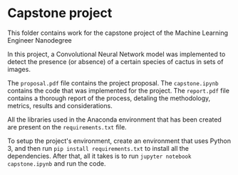 # Capstone project
This folder contains work for the capstone project of the Machine Learning Engineer Nanodegree

In this project, a Convolutional Neural Network model was implemented to detect the presence (or absence) of a certain species of cactus in sets of images.

The `proposal.pdf` file contains the project proposal. The `capstone.ipynb` contains the code that was implemented for the project. The `report.pdf` file contains a thorough report of the process, detaling the methodology, metrics, results and considerations.

All the libraries used in the Anaconda environment that has been created are present on the `requirements.txt` file.

To setup the project's environment, create an environment that uses Python 3, and then run `pip install requirements.txt` to install all the dependencies. After that, all it takes is to run `jupyter notebook capstone.ipynb` and run the code.


